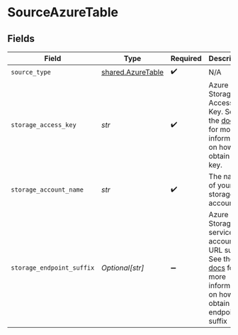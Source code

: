 # SourceAzureTable


## Fields

| Field                                                                                                                                                                                      | Type                                                                                                                                                                                       | Required                                                                                                                                                                                   | Description                                                                                                                                                                                | Example                                                                                                                                                                                    |
| ------------------------------------------------------------------------------------------------------------------------------------------------------------------------------------------ | ------------------------------------------------------------------------------------------------------------------------------------------------------------------------------------------ | ------------------------------------------------------------------------------------------------------------------------------------------------------------------------------------------ | ------------------------------------------------------------------------------------------------------------------------------------------------------------------------------------------ | ------------------------------------------------------------------------------------------------------------------------------------------------------------------------------------------ |
| `source_type`                                                                                                                                                                              | [shared.AzureTable](../../models/shared/azuretable.md)                                                                                                                                     | :heavy_check_mark:                                                                                                                                                                         | N/A                                                                                                                                                                                        |                                                                                                                                                                                            |
| `storage_access_key`                                                                                                                                                                       | *str*                                                                                                                                                                                      | :heavy_check_mark:                                                                                                                                                                         | Azure Table Storage Access Key. See the <a href="https://docs.airbyte.com/integrations/sources/azure-table">docs</a> for more information on how to obtain this key.                       |                                                                                                                                                                                            |
| `storage_account_name`                                                                                                                                                                     | *str*                                                                                                                                                                                      | :heavy_check_mark:                                                                                                                                                                         | The name of your storage account.                                                                                                                                                          |                                                                                                                                                                                            |
| `storage_endpoint_suffix`                                                                                                                                                                  | *Optional[str]*                                                                                                                                                                            | :heavy_minus_sign:                                                                                                                                                                         | Azure Table Storage service account URL suffix. See the <a href="https://docs.airbyte.com/integrations/sources/azure-table">docs</a> for more information on how to obtain endpoint suffix | core.windows.net                                                                                                                                                                           |